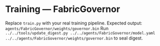 # Training — FabricGovernor

Replace `train.py` with your real training pipeline.
Expected output: `agents/FabricGovernor/weights/governor.bin`
Run `../../tools/update_digest.py ../../agents/FabricGovernor/model.yaml ../../agents/FabricGovernor/weights/governor.bin` to seal digest.
